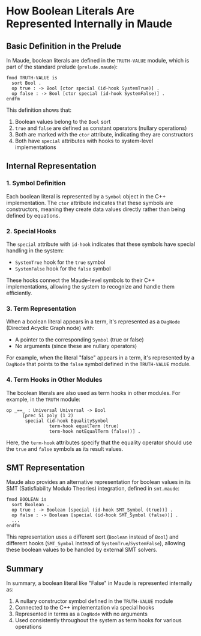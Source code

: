 # How Boolean Literals Are Represented Internally in Maude

## Basic Definition in the Prelude

In Maude, boolean literals are defined in the `TRUTH-VALUE` module, which is part of the standard prelude (`prelude.maude`):

```maude
fmod TRUTH-VALUE is
  sort Bool .
  op true : -> Bool [ctor special (id-hook SystemTrue)] .
  op false : -> Bool [ctor special (id-hook SystemFalse)] .
endfm
```

This definition shows that:

1. Boolean values belong to the `Bool` sort
2. `true` and `false` are defined as constant operators (nullary operations)
3. Both are marked with the `ctor` attribute, indicating they are constructors
4. Both have `special` attributes with hooks to system-level implementations

## Internal Representation

### 1. Symbol Definition

Each boolean literal is represented by a `Symbol` object in the C++ implementation. The `ctor` attribute indicates that these symbols are constructors, meaning they create data values directly rather than being defined by equations.

### 2. Special Hooks

The `special` attribute with `id-hook` indicates that these symbols have special handling in the system:

- `SystemTrue` hook for the `true` symbol
- `SystemFalse` hook for the `false` symbol

These hooks connect the Maude-level symbols to their C++ implementations, allowing the system to recognize and handle them efficiently.

### 3. Term Representation

When a boolean literal appears in a term, it's represented as a `DagNode` (Directed Acyclic Graph node) with:

- A pointer to the corresponding `Symbol` (true or false)
- No arguments (since these are nullary operators)

For example, when the literal "false" appears in a term, it's represented by a `DagNode` that points to the `false` symbol defined in the `TRUTH-VALUE` module.

### 4. Term Hooks in Other Modules

The boolean literals are also used as term hooks in other modules. For example, in the `TRUTH` module:

```maude
op _==_ : Universal Universal -> Bool 
      [prec 51 poly (1 2)
       special (id-hook EqualitySymbol
                term-hook equalTerm (true)
                term-hook notEqualTerm (false))] .
```

Here, the `term-hook` attributes specify that the equality operator should use the `true` and `false` symbols as its result values.

## SMT Representation

Maude also provides an alternative representation for boolean values in its SMT (Satisfiability Modulo Theories) integration, defined in `smt.maude`:

```maude
fmod BOOLEAN is
  sort Boolean .
  op true : -> Boolean [special (id-hook SMT_Symbol (true))] .
  op false : -> Boolean [special (id-hook SMT_Symbol (false))] .
  ...
endfm
```

This representation uses a different sort (`Boolean` instead of `Bool`) and different hooks (`SMT_Symbol` instead of `SystemTrue`/`SystemFalse`), allowing these boolean values to be handled by external SMT solvers.

## Summary

In summary, a boolean literal like "False" in Maude is represented internally as:

1. A nullary constructor symbol defined in the `TRUTH-VALUE` module
2. Connected to the C++ implementation via special hooks
3. Represented in terms as a `DagNode` with no arguments
4. Used consistently throughout the system as term hooks for various operations
